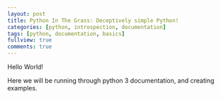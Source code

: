 ```yaml
---
layout: post
title: Python In The Grass: Deceptively simple Python!
categories: [python, introspection, documentation]
tags: [python, documentation, basics]
fullview: true
comments: true
---
```

Hello World!

Here we will be running through python 3 documentation, and creating examples.
